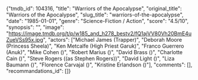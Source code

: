 {"tmdb_id": 104316, "title": "Warriors of the Apocalypse", "original_title": "Warriors of the Apocalypse", "slug_title": "warriors-of-the-apocalypse", "date": "1985-01-01", "genre": "Science-Fiction / Action", "score": "4.5/10", "synopsis": "", "image": "https://image.tmdb.org/t/p/w185_and_h278_bestv2/fQ1ajVV80Vh20BmE4uZueVSs95x.jpg", "actors": ["Michael James (Trapper)", "Deborah Moore (Princess Sheela)", "Ken Metcalfe (High Priest Garuk)", "Franco Guerrero (Anuk)", "Mike Cohen ()", "Robert Marius ()", "David Brass ()", "Charlotte Cain ()", "Steve Rogers ((as Stephen Rogers))", "David Light ()", "Liza Baumann ()", "Florence Carvajal ()", "Kristine Erlandson ()"], "comments": [], "recommandations_id": []}